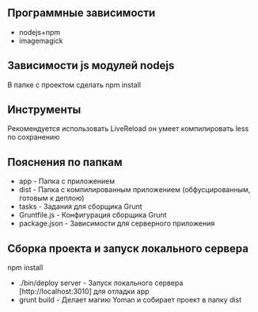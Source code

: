 ## Программные зависимости
- nodejs+npm
- imagemagick

## Зависимости js модулей nodejs
В папке с проектом сделать npm install

## Инструменты
Рекомендуется использовать LiveReload он умеет компилировать less по сохранению

## Пояснения по папкам
- app 			- Папка с приложением
- dist		- Папка с компилированным приложением (обфусцированным, готовым к деплою)
- tasks			- Задания для сборщика Grunt
- Gruntfile.js	- Конфигурация сборщика Grunt
- package.json	- Зависимости для серверного приложения

## Сборка проекта и запуск локального сервера
npm install
- ./bin/deploy server 	- Запуск локального сервера [http://localhost:3010] для отладки app
- grunt build 	- Делает магию Yoman и собирает проект в папку dist
